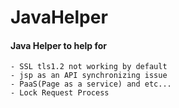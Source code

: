 # JavaHelper

 #### Java Helper to help for
    - SSL tls1.2 not working by default
    - jsp as an API synchronizing issue
    - PaaS(Page as a service) and etc...
    - Lock Request Process
